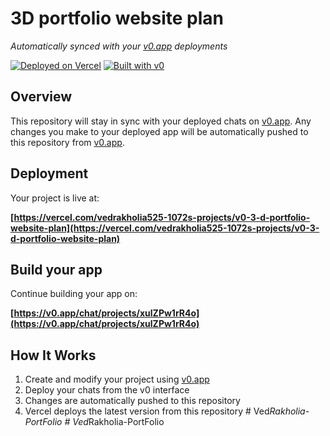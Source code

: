 # 3D portfolio website plan

*Automatically synced with your [v0.app](https://v0.app) deployments*

[![Deployed on Vercel](https://img.shields.io/badge/Deployed%20on-Vercel-black?style=for-the-badge&logo=vercel)](https://vercel.com/vedrakholia525-1072s-projects/v0-3-d-portfolio-website-plan)
[![Built with v0](https://img.shields.io/badge/Built%20with-v0.app-black?style=for-the-badge)](https://v0.app/chat/projects/xulZPw1rR4o)

## Overview

This repository will stay in sync with your deployed chats on [v0.app](https://v0.app).
Any changes you make to your deployed app will be automatically pushed to this repository from [v0.app](https://v0.app).

## Deployment

Your project is live at:

**[https://vercel.com/vedrakholia525-1072s-projects/v0-3-d-portfolio-website-plan](https://vercel.com/vedrakholia525-1072s-projects/v0-3-d-portfolio-website-plan)**

## Build your app

Continue building your app on:

**[https://v0.app/chat/projects/xulZPw1rR4o](https://v0.app/chat/projects/xulZPw1rR4o)**

## How It Works

1. Create and modify your project using [v0.app](https://v0.app)
2. Deploy your chats from the v0 interface
3. Changes are automatically pushed to this repository
4. Vercel deploys the latest version from this repository
#   V e d _ R a k h o l i a - P o r t F o l i o  
 #   V e d _ R a k h o l i a - P o r t F o l i o  
 